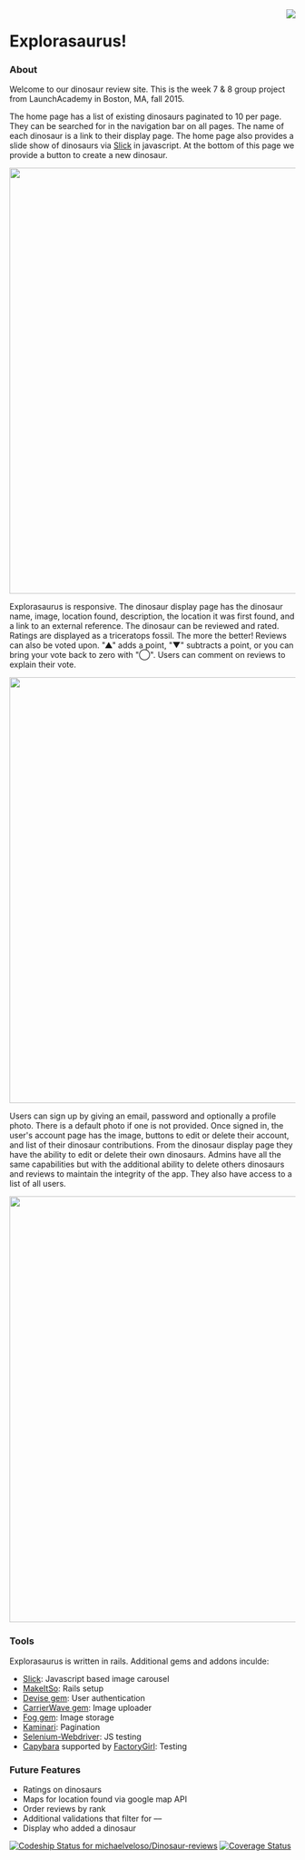 <img src="https://pixabay.com/static/uploads/photo/2013/07/12/14/29/tyrannosaurus-148320__180.png" align="right" />

# Explorasaurus!

### About
Welcome to our dinosaur review site.  This is the week 7 & 8 group project from LaunchAcademy in Boston, MA, fall 2015.

The home page has a list of existing dinosaurs paginated to 10 per page.  They can be searched for in the navigation bar on all pages.  The name of each dinosaur is a link to their display page. The home page also provides a slide show of dinosaurs via [Slick](http://kenwheeler.github.io/slick/) in javascript. At the bottom of this page we provide a button to create a new dinosaur.

<img src="http://i.imgur.com/v1H64vm.png" width="750px" />

Explorasaurus is responsive.  The dinosaur display page has the dinosaur name, image, location found, description, the location it was first found, and a link to an external reference. The dinosaur can be reviewed and rated.  Ratings are displayed as a triceratops fossil.  The more the better!  Reviews can also be voted upon.  "▲" adds a point, "▼" subtracts a point, or you can bring your vote back to zero with "◯".  Users can comment on reviews to explain their vote.

<img src="http://i.imgur.com/Op7RV9D.png" width="750px" />

Users can sign up by giving an email, password and optionally a profile photo.  There is a default photo if one is not provided.  Once signed in, the user's account page has the image, buttons to edit or delete their account, and list of their dinosaur contributions.  From the dinosaur display page they have the ability to edit or delete their own dinosaurs.  Admins have all the same capabilities but with the additional ability to delete others dinosaurs and reviews to maintain the integrity of the app.  They also have access to a list of all users.

<img src="http://i.imgur.com/laOu0b7.png" width="750px" />

### Tools
Explorasaurus is written in rails.  Additional gems and addons inculde:
* [Slick](http://kenwheeler.github.io/slick/): Javascript based image carousel
* [MakeItSo](https://github.com/LaunchAcademy/make_it_so): Rails setup
* [Devise gem](https://github.com/plataformatec/devise): User authentication  
* [CarrierWave gem](https://github.com/carrierwaveuploader/carrierwave): Image uploader
* [Fog gem](https://github.com/fog/fog): Image storage
* [Kaminari](https://github.com/amatsuda/kaminari): Pagination
* [Selenium-Webdriver](https://rubygems.org/gems/selenium-webdriver/versions/2.47.1): JS testing
* [Capybara](https://github.com/jnicklas/capybara) supported by [FactoryGirl](https://github.com/thoughtbot/factory_girl): Testing

### Future Features
* Ratings on dinosaurs
* Maps for location found via google map API
* Order reviews by rank
* Additional validations that filter for ––
* Display who added a dinosaur

[ ![Codeship Status for michaelveloso/Dinosaur-reviews](https://codeship.com/projects/84c97f50-42b3-0133-bc6b-1eb5f82d52fc/status?branch=master)](https://codeship.com/projects/103836)
[![Coverage Status](https://coveralls.io/repos/michaelveloso/Dinosaur-reviews/badge.svg?branch=master&service=github)](https://coveralls.io/github/michaelveloso/Dinosaur-reviews?branch=master)
